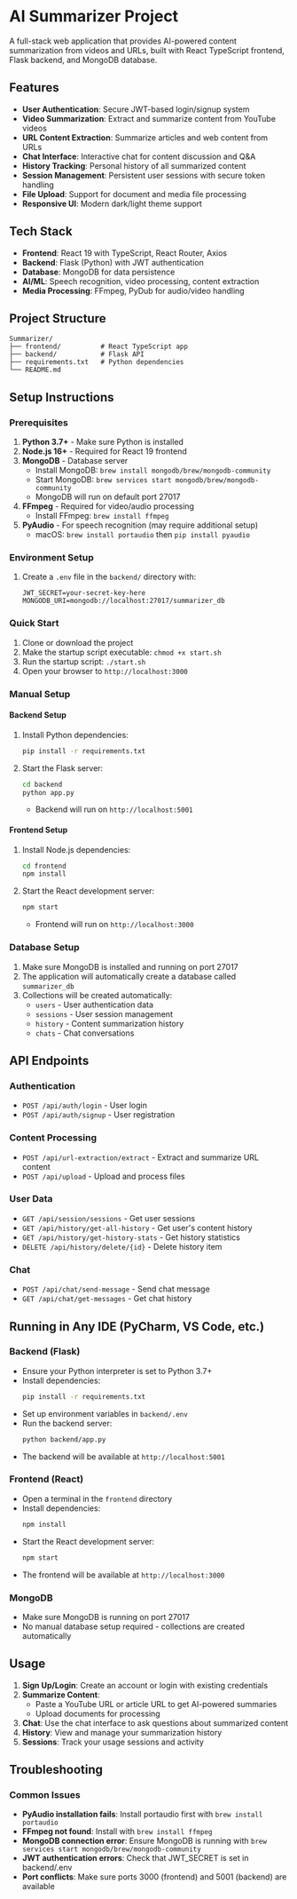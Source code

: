 # AI Summarizer Project

A full-stack web application that provides AI-powered content summarization from videos and URLs, built with React TypeScript frontend, Flask backend, and MongoDB database.

## Features
- **User Authentication**: Secure JWT-based login/signup system
- **Video Summarization**: Extract and summarize content from YouTube videos
- **URL Content Extraction**: Summarize articles and web content from URLs
- **Chat Interface**: Interactive chat for content discussion and Q&A
- **History Tracking**: Personal history of all summarized content
- **Session Management**: Persistent user sessions with secure token handling
- **File Upload**: Support for document and media file processing
- **Responsive UI**: Modern dark/light theme support

## Tech Stack
- **Frontend**: React 19 with TypeScript, React Router, Axios
- **Backend**: Flask (Python) with JWT authentication
- **Database**: MongoDB for data persistence
- **AI/ML**: Speech recognition, video processing, content extraction
- **Media Processing**: FFmpeg, PyDub for audio/video handling

## Project Structure
```
Summarizer/
├── frontend/          # React TypeScript app
├── backend/           # Flask API
├── requirements.txt   # Python dependencies
└── README.md
```

## Setup Instructions

### Prerequisites
1. **Python 3.7+** - Make sure Python is installed
2. **Node.js 16+** - Required for React 19 frontend
3. **MongoDB** - Database server
   - Install MongoDB: `brew install mongodb/brew/mongodb-community`
   - Start MongoDB: `brew services start mongodb/brew/mongodb-community`
   - MongoDB will run on default port 27017
4. **FFmpeg** - Required for video/audio processing
   - Install FFmpeg: `brew install ffmpeg`
5. **PyAudio** - For speech recognition (may require additional setup)
   - macOS: `brew install portaudio` then `pip install pyaudio`

### Environment Setup
1. Create a `.env` file in the `backend/` directory with:
   ```
   JWT_SECRET=your-secret-key-here
   MONGODB_URI=mongodb://localhost:27017/summarizer_db
   ```

### Quick Start
1. Clone or download the project
2. Make the startup script executable: `chmod +x start.sh`
3. Run the startup script: `./start.sh`
4. Open your browser to `http://localhost:3000`

### Manual Setup

#### Backend Setup
1. Install Python dependencies:
   ```bash
   pip install -r requirements.txt
   ```
2. Start the Flask server:
   ```bash
   cd backend
   python app.py
   ```
   - Backend will run on `http://localhost:5001`

#### Frontend Setup
1. Install Node.js dependencies:
   ```bash
   cd frontend
   npm install
   ```
2. Start the React development server:
   ```bash
   npm start
   ```
   - Frontend will run on `http://localhost:3000`

### Database Setup
1. Make sure MongoDB is installed and running on port 27017
2. The application will automatically create a database called `summarizer_db`
3. Collections will be created automatically:
   - `users` - User authentication data
   - `sessions` - User session management
   - `history` - Content summarization history
   - `chats` - Chat conversations

## API Endpoints

### Authentication
- `POST /api/auth/login` - User login
- `POST /api/auth/signup` - User registration

### Content Processing
- `POST /api/url-extraction/extract` - Extract and summarize URL content
- `POST /api/upload` - Upload and process files

### User Data
- `GET /api/session/sessions` - Get user sessions
- `GET /api/history/get-all-history` - Get user's content history
- `GET /api/history/get-history-stats` - Get history statistics
- `DELETE /api/history/delete/{id}` - Delete history item

### Chat
- `POST /api/chat/send-message` - Send chat message
- `GET /api/chat/get-messages` - Get chat history

## Running in Any IDE (PyCharm, VS Code, etc.)

### Backend (Flask)
- Ensure your Python interpreter is set to Python 3.7+
- Install dependencies:
   ```bash
   pip install -r requirements.txt
   ```
- Set up environment variables in `backend/.env`
- Run the backend server:
   ```bash
   python backend/app.py
   ```
- The backend will be available at `http://localhost:5001`

### Frontend (React)
- Open a terminal in the `frontend` directory
- Install dependencies:
   ```bash
   npm install
   ```
- Start the React development server:
   ```bash
   npm start
   ```
- The frontend will be available at `http://localhost:3000`

### MongoDB
- Make sure MongoDB is running on port 27017
- No manual database setup required - collections are created automatically

## Usage

1. **Sign Up/Login**: Create an account or login with existing credentials
2. **Summarize Content**: 
   - Paste a YouTube URL or article URL to get AI-powered summaries
   - Upload documents for processing
3. **Chat**: Use the chat interface to ask questions about summarized content
4. **History**: View and manage your summarization history
5. **Sessions**: Track your usage sessions and activity

## Troubleshooting

### Common Issues
- **PyAudio installation fails**: Install portaudio first with `brew install portaudio`
- **FFmpeg not found**: Install with `brew install ffmpeg`
- **MongoDB connection error**: Ensure MongoDB is running with `brew services start mongodb/brew/mongodb-community`
- **JWT authentication errors**: Check that JWT_SECRET is set in backend/.env
- **Port conflicts**: Make sure ports 3000 (frontend) and 5001 (backend) are available